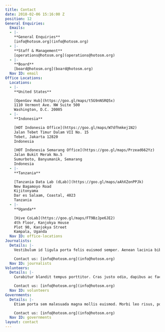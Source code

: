 ```yaml
---
title: Contact
date: 2018-02-06 15:16:00 Z
position: 12
General Enquiries:
  Emails:
  - |-
    **General Enquiries**
    [info@hotosm.org](info@hotosm.org)
  - |-
    **Staff & Management**
    [operations@hotosm.org](operations@hotosm.org)
  - |-
    **Board**
    [board@hotosm.org](board@hotosm.org)
  Nav ID: email
Office Locations:
  Locations:
  - |-
    **United States**

    [OpenGov Hub](https://goo.gl/maps/t5G9nNSRQ5x)
    1110 Vermont Ave. NW Suite 500
    Washington, D.C. 20005
  - |-
    **Indonesia**

    [HOT Indonesia Office](https://goo.gl/maps/W7dfhmkej1N2)
    Jalan Tebet Timur Dalam VII No. 15
    Tebet, Jakarta 12820
    Indonesia

    [HOT Indonesia Semarang Office](https://goo.gl/maps/Przead662Yz)
    Jalan Bukit Merak No.5
    Sumurboto, Banyumanik, Semarang
    Indonesia
  - |-
    **Tanzania**

    [Tanzania Data Lab (dLab)](https://goo.gl/maps/aAhXZonPPJk)
    New Bagamoyo Road
    Kijitonyama
    Dar es Salaam, Coastal, 4023
    Tanzania
  - |-
    **Uganda**

    [Hive CoLab](https://goo.gl/maps/FT9BzJpe6JE2)
    4th Floor, Kanjokya House
    Plot 90, Kanjokya Street
    Kampala, Uganda
  Nav ID: office-locations
Journalists:
  Details: |-
    Vestibulum id ligula porta felis euismod semper. Aenean lacinia bibendum nulla sed consectetur. Donec ullamcorper nulla non metus auctor fringilla. Donec ullamcorper nulla non metus auctor fringilla. Donec ullamcorper nulla non metus auctor fringilla. Tyler

    Contact us: [info@hotosm.org](info@hotosm.org)
  Nav ID: journalists
Volunteers:
  Details: |-
    Curabitur blandit tempus porttitor. Cras justo odio, dapibus ac facilisis in, egestas eget quam. Cras mattis consectetur purus sit amet fermentum.

    Contact us: [info@hotosm.org](info@hotosm.org)
  Nav ID: volunteers
Governments:
  Details: |-
    Etiam porta sem malesuada magna mollis euismod. Morbi leo risus, porta ac consectetur ac, vestibulum at eros. Curabitur blandit tempus porttitor. Maecenas faucibus mollis interdum. Vestibulum id ligula porta felis euismod semper. Sed posuere consectetur est at lobortis.

    Contact us: [info@hotosm.org](info@hotosm.org)
  Nav ID: governments
layout: contact
---
```


